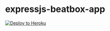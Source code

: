 # expressjs-beatbox-app

[![Deploy to Heroku](https://www.herokucdn.com/deploy/button.png)](https://heroku.com/deploy)
